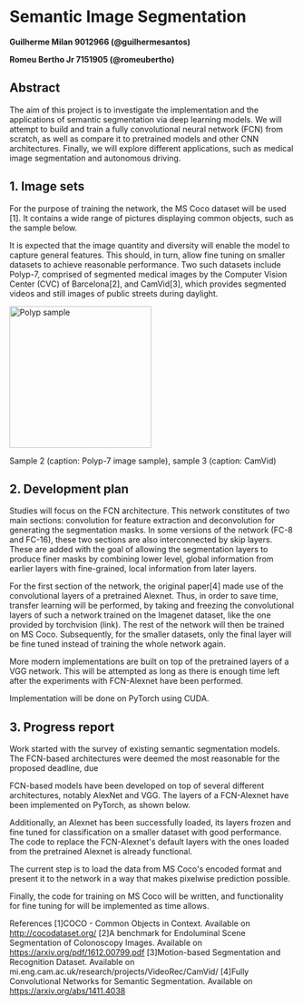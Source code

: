 # Semantic Image Segmentation

**Guilherme Milan 9012966 (@guilhermesantos)**

**Romeu Bertho Jr 7151905 (@romeubertho)**

## Abstract

The aim of this project is to investigate the implementation and the applications of semantic segmentation via deep learning models. We will attempt to build and train a fully convolutional neural network (FCN) from scratch, as well as compare it to pretrained models and other CNN architectures. Finally, we will explore different applications, such as medical image segmentation and autonomous driving.

## 1. Image sets

For the purpose of training the network, the MS Coco dataset will be used [1]. It contains a wide range of
pictures displaying common objects, such as the sample below.


It is expected that the image quantity and diversity will enable the model to capture general features. This should, in turn, allow fine tuning on smaller datasets to achieve reasonable performance. Two such datasets include Polyp-7, comprised of 
segmented medical images by the Computer Vision Center (CVC) of Barcelona[2], and CamVid[3], which provides segmented videos and still images of public streets during daylight.


<img src="https://i.ibb.co/NNk3Vyf/polyp.png" alt="Polyp sample" width="250" height="250">

Sample 2 (caption: Polyp-7 image sample), sample 3 (caption: CamVid)

## 2. Development plan

Studies will focus on the FCN architecture. This network constitutes of two main sections: convolution for feature extraction and deconvolution for generating the segmentation masks. In some versions of the network (FC-8 and FC-16), these two sections are also interconnected by skip layers. These are added with the goal of allowing the segmentation layers to produce finer masks by combining lower level, global information from earlier layers with fine-grained, local information from later layers.

For the first section of the network, the original paper[4] made use of the convolutional layers of a pretrained Alexnet. Thus, in order to save time, transfer learning will be performed, by taking and freezing the convolutional layers of such a network trained on the Imagenet dataset, like the one provided by torchvision (link). The rest of the network will then be trained on MS Coco. Subsequently, for the smaller datasets, only the final layer will be fine tuned instead of training the whole network again.

More modern implementations are built on top of the pretrained layers of a VGG network. This will be attempted as long as there is enough time left after the experiments with FCN-Alexnet have been performed.

Implementation will be done on PyTorch using CUDA.

## 3. Progress report

Work started with the survey of existing semantic segmentation models. The FCN-based architectures were deemed the most reasonable for the proposed deadline, due 

FCN-based models have been developed on top of several different architectures, notably AlexNet and VGG. The layers of a FCN-Alexnet have been implemented on PyTorch, as shown below.

Additionally, an Alexnet has been successfully loaded, its layers frozen and fine tuned for classification on a smaller dataset with good performance. The code to replace the FCN-Alexnet's default layers with the ones loaded from the pretrained Alexnet is already functional. 

The current step is to load the data from MS Coco's encoded format and present it to the network in a way that makes pixelwise prediction possible. 

Finally, the code for training on MS Coco will be written, and functionality for fine tuning for will be implemented as time allows.

References
[1]COCO - Common Objects in Context. Available on http://cocodataset.org/
[2]A benchmark for Endoluminal Scene Segmentation of Colonoscopy Images. Available on https://arxiv.org/pdf/1612.00799.pdf
[3]Motion-based Segmentation and Recognition Dataset. Available on mi.eng.cam.ac.uk/research/projects/VideoRec/CamVid/
[4]Fully Convolutional Networks for Semantic Segmentation. Available on https://arxiv.org/abs/1411.4038